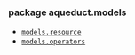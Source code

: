 ### package aqueduct.models
* [`models.resource`](https://docs.aqueducthq.com/api-reference/sdk-reference/package-aqueduct/package-aqueduct.models/aqueduct.models.resource)
* [`models.operators`](https://docs.aqueducthq.com/api-reference/sdk-reference/package-aqueduct/package-aqueduct.models/aqueduct.models.operators)
